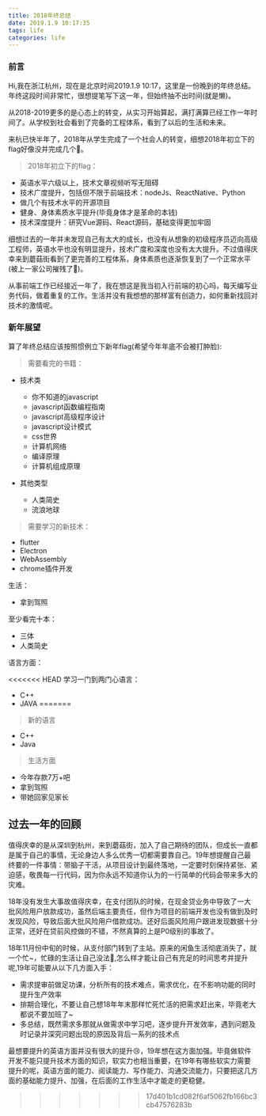 ```yaml
---
title: 2018年终总结
date: 2019.1.9 10:17:35
tags: life
categories: life
---
```


### 前言
Hi,我在浙江杭州，现在是北京时间2019.1.9 10:17，这里是一份晚到的年终总结。年终这段时间非常忙，很想提笔写下这一年，但始终抽不出时间(就是懒)。

从2018-2019更多的是心态上的转变，从实习开始算起，满打满算已经工作一年时间了。从学校到社会看到了完备的工程体系，看到了以后的生活和未来。


<div><!-- more--></div>

来杭已快半年了，2018年从学生完成了一个社会人的转变，细想2018年初立下的flag好像没并完成几个🤣。

> 2018年初立下的flag：

* 英语水平六级以上，技术文章视频听写无阻碍
* 技术广度提升，包括但不限于前端技术：nodeJs、ReactNative、Python
* 做几个有技术水平的开源项目
* 健身、身体素质水平提升(毕竟身体才是革命的本钱)
* 技术深度提升：研究Vue源码、React源码，基础变得更加牢固


细想过去的一年并未发现自己有太大的成长，也没有从想象的初级程序员迈向高级工程师，英语水平也没有明显提升，技术广度和深度也没有太大提升。不过值得庆幸来到蘑菇街看到了更完善的工程体系，身体素质也逐渐恢复到了一个正常水平(被上一家公司摧残了🤣)。

从事前端工作已经接近一年了，我在想这是我当初入行前端的初心吗，每天编写业务代码，做着重复的工作。生活并没有我想想的那样富有创造力，如何重新找回对技术的激情呢。

### 新年展望

算了年终总结应该按照惯例立下新年flag(希望今年年底不会被打肿脸):

> 需要看完的书籍：

* 技术类
    * 你不知道的javascript
    * javascript函数编程指南
    * javascript高级程序设计
    * javascript设计模式
    * css世界
    * 计算机网络
    * 编译原理
    * 计算机组成原理

* 其他类型
    * 人类简史
    * 流浪地球

> 需要学习的新技术：

* flutter
* Electron
* WebAssembly
* chrome插件开发

生活：

* 拿到驾照

至少看完十本：

* 三体
* 人类简史


语言方面：

<<<<<<< HEAD
学习一门到两门心语言：

* C++
* JAVA
=======
> 新的语言

* C++
* Java


> 生活方面

* 今年存款7万+吧
* 拿到驾照
* 带她回家见家长

## 过去一年的回顾

值得庆幸的是从深圳到杭州，来到蘑菇街，加入了自己期待的团队，但成长一直都是属于自己的事情，无论身边人多么优秀一切都需要靠自己。19年想提醒自己最终要的一件事情：带脑子干活，从项目设计到最终落地，一定要时刻保持紧张、紧迫感，敬畏每一行代码，因为你永远不知道你认为的一行简单的代码会带来多大的灾难。

18年没有发生大事故值得庆幸，在支付团队的时候，在现金贷业务中导致了一大批风险用户放款成功，虽然后端主要责任，但作为项目的前端开发也没有做到及时发现风险，导致后面大批风险用户借款成功。还好后面风险用户跟进发现数据十分正常，还好在贷前风控做的不错，不然真算的上是P0级别的事故了。

18年11月份中旬的时候，从支付部门转到了主站。原来的闲鱼生活彻底消失了，就一个忙~，忙碌的生活让自己没法🤔,怎么样才能让自己有充足的时间思考并提升呢,19年可能要从以下几方面入手：

* 需求提审前做足功课，分析所有的技术难点，需求优化，在不影响功能的同时提升生产效率
* 排期合理化，不要让自己想18年年末那样忙死忙活的把需求赶出来，毕竟老大都说不要加班了~
* 多总结，既然需求多那就从做需求中学习吧，逐步提升开发效率，遇到问题及时记录并深究问题出现的原因及背后一系列的技术点

最想要提升的英语方面并没有很大的提升😢，19年想在这方面加强。毕竟做软件开发不能只提升技术方面的知识，软实力也相当重要，在19年有哪些软实力需要提升的呢，英语方面的能力、阅读能力、写作能力、沟通交流能力，只要把这几方面的基础能力提升、加强，在后面的工作生活中才能走的更稳健。
>>>>>>> 17d401b1cd082f6af5062fb166bc3cb47576283b


